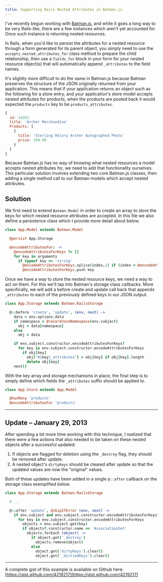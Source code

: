 ```yaml
---
title: Supporting Rails Nested Attributes in Batman.js
---
```


I've recently begun working with [Batman.js](http://batmanjs.org), and while it goes a long way to be very Rails-like, there are a few instances which aren't yet accounted for. Once such instance is returning nested resources.

In Rails, when you'd like to persist the attributes for a nested resource through a form generated for its parent object, you simply need to use the `accepts_nested_attributes_for` class method to prepare the child relationship, then use a `fields_for` block in your form for your nested resource object(s) that will automatically append `_attributes` to the field names.

It's slightly more difficult to do the same in Batman.js because Batman  preserves the structure of the JSON originally returned from your application. This means that if your application returns an object such as the following for a store entry, and your application's store model accepts nested attributes for products, when the products are posted back it would expected the `products` key to be `products_attributes`.

``` javascript
{
  id: 14352
  title: 'Archer Merchandise'
  Products: [
    {
      title: 'Sterling Malory Archer Autographed Photo'
      price: 199.99
    }
  ]
}
```

Because Batman.js has no way of knowing what nested resources a model accepts nested attributes for, we need to add that functionality ourselves. This particular solution involves extending two core Batman.js classes, then adding a single method call to our Batman models which accept nested attributes.

## Solution

We first need to extend `Batman.Model` in order to create an array to store the keys for which nested resource attributes are accepted. In this file we also define a persistence class which I provide more detail about below.

``` coffeescript
class App.Model extends Batman.Model

  @persist App.Storage

  @encodeAttributesFor: ->
    @encodeAttributesForKeys ?= []
    for key in arguments
      if typeof key == 'string'
        @encodeAttributesForKeys.splice(index,1) if (index = @encodeAttributesForKeys.indexOf(key)) > 0
        @encodeAttributesForKeys.push key
```

Once we have a way to store the nested resource keys, we need a way to act on them. For this we'll tap into Batman's storage class callbacks. More specifically, we will add a before create and update call back that appends `_attributes` to each of the previously defined keys in our JSON output.

``` coffeescript
class App.Storage extends Batman.RailsStorage

  @::before 'create', 'update', (env, next) ->
    data = env.options.data
    if namespace = @recordJsonNamespace(env.subject)
      obj = data[namespace]
    else
      obj = data

    if env.subject.constructor.encodeAttributesForKeys?
      for key in env.subject.constructor.encodeAttributesForKeys
        if obj[key]
          obj["#{key}_attributes"] = obj[key] if obj[key].length
          delete obj[key]
    next()
```

With the key array and storage mechanisms in place, the final step is to simply define which fields the `_attributes` suffix should be applied to.

``` coffeescript
class App.Store extends App.Model

  @hasMany 'products'
  @encodeAttributesFor 'products'
```

----------

## Update – January 29, 2013

After spending a bit more time working with this technique, I realized that there were a few actions that also needed to be taken on these nested objects after a successful updated:

1. If objects are flagged for deletion using the `_destroy` flag, they should be removed after update.
2. A nested object's `dirtyKeys` should be cleared after update so that the updated values are now the "original" values.

Both of these updates have been added in a single `@::after` callback on the storage class exemplified below.

``` coffeescript
class App.Storage extends Batman.RailsStorage

  # ...

  @::after 'update', @skipIfError (env, next) ->
    if env.subject and env.subject.constructor.encodeAttributesForKeys?
      for key in env.subject.constructor.encodeAttributesForKeys
        objects = env.subject.get(key)
        if objects?.constructor.name == 'AssociationSet'
          objects.forEach (object) ->
            if object.get('_destroy')
              objects.remove(object) 
            else
              object.get('dirtyKeys').clear()
              object.get('_dirtiedKeys').clear()
```

----------

A complete gist of this example is available on Github here: [https://gist.github.com/4219217](https://gist.github.com/4219217)
